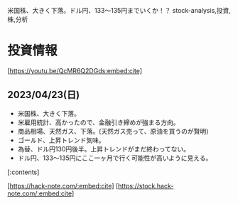 米国株、大きく下落。ドル円、133～135円までいくか！？
stock-analysis,投資,株,分析

# 投資情報
[https://youtu.be/QcMR6Q2DGds:embed:cite]
## 2023/04/23(日)
* 米国株、大きく下落。
* 米雇用統計、高かったので、金融引き締めが強まる方向。
* 商品相場、天然ガス、下落。(天然ガス売って、原油を買うのが賢明)
* ゴールド、上昇トレンド気味。
* 為替、ドル円130円後半。上昇トレンドがまだ終わってない。
* ドル円、133～135円にここ一ヶ月で行く可能性が高いように見える。

[:contents]

[https://hack-note.com/:embed:cite]
[https://stock.hack-note.com/:embed:cite]
